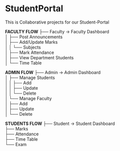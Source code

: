 # StudentPortal
This is Collaborative projects for our Student-Portal

**FACULTY FLOW**
├── Faculty → Faculty Dashboard  
│     ├── Post Announcements  
│     ├── Add/Update Marks  
│     │     └── Subjects  
│     ├── Mark Attendance  
│     ├── View Department Students  
│     └── Time Table  


**ADMIN FLOW**
├── Admin → Admin Dashboard  
│     ├── Manage Students  
│     │     ├── Add  
│     │     ├── Update  
│     │     └── Delete  
│     └── Manage Faculty  
│           ├── Add  
│           ├── Update  
│           └── Delete  

**STUDENTS FLOW**
├── Student → Student Dashboard  
      ├── Marks  
      ├── Attendance  
      ├── Time Table  
      └── Exam  



